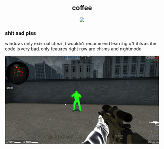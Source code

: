 <h2 align="center"> coffee </h2>

<div align="center">
   <p></p>
   <img src="https://img.shields.io/github/license/glaivxd/coffee?color=%23e6d797&label=LICENSE&style=for-the-badge">   
   <br>
</div>
<p/>

### shit and piss 
windows only external cheat, i wouldn't recommend learning off this as the code is very bad.
only features right now are chams and nightmode

![Screenshot](ss.png)
